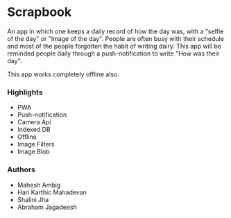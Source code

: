 # Scrapbook

An app in which one keeps a daily record of how the day was, with a "selfie of the day" or "Image of the day". People are often busy with their schedule and most of the people forgotten the habit of writing dairy. This app will be reminded people daily through a push-notification to write "How was their day".

This app works completely offline also.

### Highlights

* PWA
* Push-notification
* Camera Api
* Indexed DB
* Offline
* Image Filters
* Image Blob

### Authors

* Mahesh Ambig
* Hari Karthic Mahadevan
* Shalini Jha
* Abraham Jagadeesh